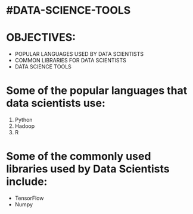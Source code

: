# #DATA-SCIENCE-TOOLS

# OBJECTIVES:
+ POPULAR LANGUAGES USED BY DATA SCIENTISTS
+ COMMON LIBRARIES FOR DATA SCIENTISTS
+ DATA SCIENCE TOOLS
# Some of the popular languages that data scientists use:
1. Python
2. Hadoop
3. R
# Some of the commonly used libraries used by Data Scientists include:
+ TensorFlow
+ Numpy
